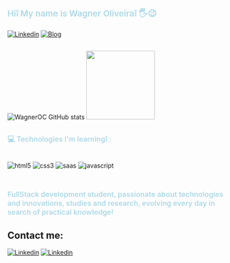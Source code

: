 ### <p style="color:lightblue;font-size:19px;font-weight:600">Hi❕ My name is Wagner Oliveira❕ 🖐️😉
</p>  

[![Linkedin](https://img.shields.io/badge/LinkedIn-0077B5?style=for-the-badge&logo=linkedin&logoColor=white)](https://www.linkedin.com/in/wagner-oliveira-161a821a9/)
[![Blog](https://img.shields.io/badge/Netlify-00C7B7?style=for-the-badge&logo=netlify&logoColor=white)](https://app.netlify.com/teams/wagneroliveira9819/overview)

##
<!-- STATUS COM O N DE CONTRIBUIÇÕES AS LINGUAGENS DE PROGRAMAÇÃO-->
![WagnerOC GitHub stats](https://github-readme-stats.vercel.app/api?username=WagnerOC&show_icons=true&theme=highcontrast)
<img height="154em" src="https://github-readme-stats.vercel.app/api/top-langs/?username=WagnerOC&layout=compact&langs_count=16&theme=highcontrast"/>
<!---->
##
### <p style="color:lightblue;font-size:16px;font-weight:600">💻 Technologies I'm learning❕ :</p>

<div style="display: inline_block"><br/>
  <img align="center" alt="html5" src="https://img.shields.io/badge/HTML5-E34F26?style=for-the-badge&logo=html5&logoColor=white"  />
  <img align="center" alt="css3" src="https://img.shields.io/badge/CSS3-1572B6?style=for-the-badge&logo=css3&logoColor=white"  />
  <img align="center" alt="saas" src="https://img.shields.io/badge/Sass-CC6699?style=for-the-badge&logo=sass&logoColor=white"/>
  <img align="center" alt="javascript" src="https://img.shields.io/badge/JavaScript-323330?style=for-the-badge&logo=javascript&logoColor=F7DF1E"  />
</div><br> 

##

### <p style="color:lightblue;font-size:16px;font-weight:600">FullStack development student, passionate about technologies and innovations, studies and research, evolving every day in search of practical knowledge!
</p>

##

### <h2>Contact me:</h2>

[![Linkedin](https://img.shields.io/badge/WhatsApp-25D366?style=for-the-badge&logo=whatsapp&logoColor=white)](https://web.whatsapp.com/send?phone=5535998723379)
[![Linkedin](https://img.shields.io/badge/Gmail-D14836?style=for-the-badge&logo=gmail&logoColor=white)](mailto:wagneroliveira9819@gmail.com?subject=Questions)




